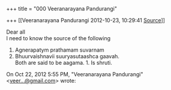 +++
title = "000 Veeranarayana Pandurangi"

+++
[[Veeranarayana Pandurangi	2012-10-23, 10:29:41 [Source](https://groups.google.com/g/bvparishat/c/a31rAdawcds)]]



Dear all  
I need to know the source of the following  
1. Agnerapatym prathamam suvarnam  
2. Bhuurvaishnavii suuryasutaashca gaavah.  
Both are said to be aagama. 1. Is shruti.

On Oct 22, 2012 5:55 PM, "Veeranarayana Pandurangi" \<[veer...@gmail.com]()\> wrote:  

